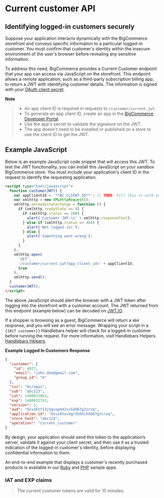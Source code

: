 # Current customer API



## Identifying logged-in customers securely

Suppose your application interacts dynamically with the BigCommerce storefront and conveys specific information to a particular logged-in customer. You must confirm that customer's identity within the insecure environment of the user's browser before revealing any sensitive information.

To address this need, BigCommerce provides a Current Customer endpoint that your app can access via JavaScript on the storefront. This endpoint allows a remote application, such as a third-party subscription billing app, to return a JWT with identifying customer details. The information is signed with your [OAuth client secret](/api-docs/getting-started/basics/authentication#authentication_client-id-secret).

<!-- theme: info -->

<!-- theme: info  -->

**Note**

> - An app client ID is required in requests to `/customer/current.jwt`.
> - To generate an app client ID, create an app in the [BigCommerce Developer Portal](https://devtools.bigcommerce.com/).
> - Use the app's secret to validate the signature on the JWT.
> - The app doesn't need to be installed or published on a store to use the client ID to get the JWT.

</div>
</div>
</div>

## Example JavaScript

Below is an example JavaScript code snippet that will access this JWT. To test the JWT functionality, you can install this JavaScript on your sandbox BigCommerce store. You must include your application's client ID in the request to identify the requesting application.

```html
<script type="text/javascript">
  function customerJWT() {
    var appClientId = '**BC_CLIENT_ID**'; // TODO: Fill this in with your app's client ID
    var xmlhttp = new XMLHttpRequest();
    xmlhttp.onreadystatechange = function () {
      if (xmlhttp.readyState == 4) {
        if (xmlhttp.status == 200) {
          alert('Customer JWT:\n' + xmlhttp.responseText);
        } else if (xmlhttp.status == 404) {
          alert('Not logged in!');
        } else {
          alert('Something went wrong');
        }
      }
    };
    xmlhttp.open(
      'GET',
      '/customer/current.jwt?app_client_id=' + appClientId,
      true
    );
    xmlhttp.send();
  }
  customerJWT();
</script>
```

The above JavaScript should alert the browser with a JWT token after logging into the storefront with a customer account. The JWT returned from this endpoint (example below) can be decoded on [JWT.IO](https://jwt.io/).

If a shopper is browsing as a guest, BigCommerce will return a `404` response, and you will see an error message. Wrapping your script in a `{{#if customer}}` Handlebars helper will check for a logged-in customer before running the request. For more information, visit Handlebars Helpers. [Handlebars Helpers](https://developer.bigcommerce.com/stencil-docs/reference-docs/handlebars-helpers-reference#if).

**Example Logged In Customers Response**

```json
{
  "customer": {
    "id": 4927,
    "email": "john.doe@gmail.com",
    "group_id": "6"
  },
  "iss": "bc/apps",
  "sub": "abc123",
  "iat": 1480831863,
  "exp": 1480832763,
  "version": 1,
  "aud": "6sv16tfx3j5gsopm42ss5dd67g2srvq",
  "application_id": "6sv16tasdgr2b5hs5dd67g2srvq",
  "store_hash": "abc123",
  "operation": "current_customer"
}
```

By design, your application should send this token to the application’s server, validate it against your client secret, and then use it as a trusted indication of the logged-in customer's identity, before displaying confidential information to them.

An end-to-end example that displays a customer's recently purchased products is available in our [Ruby](https://github.com/bigcommerce/hello-world-app-ruby-sinatra/) and [PHP](https://github.com/bigcommerce/hello-world-app-php-silex/) sample apps.

<!-- theme: info -->

<!-- theme: info -->

### IAT and EXP claims

> The current customer tokens are valid for 15 minutes.

</div>
</div>
</div>
